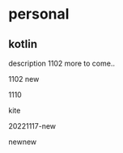 # personal

## kotlin
description 1102
more to come..



1102 new


1110



kite


20221117-new


newnew
